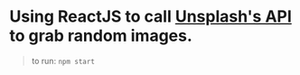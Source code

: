 # Using ReactJS to call [Unsplash's API](https://unsplash.com/developers) to grab random images.

> to run: `npm start`
